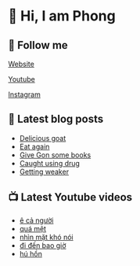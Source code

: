 # 👋 Hi, I am Phong

## 🔗 Follow me

[Website](https://phongever.xyz "Website")

[Youtube](https://www.youtube.com/@phongever "Youtube")

[Instagram](https://www.instagram.com/phongever "Instagram")

## 📝 Latest blog posts

<!-- BLOG-POST-LIST:START -->
- [Delicious goat](https://phongever.xyz/blog/delicious-goat/)
- [Eat again](https://phongever.xyz/blog/eat-again/)
- [Give Gon some books](https://phongever.xyz/blog/give-gon-some-books/)
- [Caught using drug](https://phongever.xyz/blog/caught-using-drug/)
- [Getting weaker](https://phongever.xyz/blog/getting-weaker/)
<!-- BLOG-POST-LIST:END -->

## 📺 Latest Youtube videos

<!-- YOUTUBE-VIDEO-LIST:START -->
- [ê cả người](https://www.youtube.com/shorts/gqx1EgZvI5c)
- [quá mệt](https://www.youtube.com/shorts/X9VNXqJfSJ4)
- [nhìn mặt khó nói](https://www.youtube.com/shorts/P1CXQ9-zpjs)
- [đi đến bao giờ](https://www.youtube.com/shorts/tiZVue9rnNY)
- [hú hồn](https://www.youtube.com/shorts/zdUYV1oBv5A)
<!-- YOUTUBE-VIDEO-LIST:END -->
